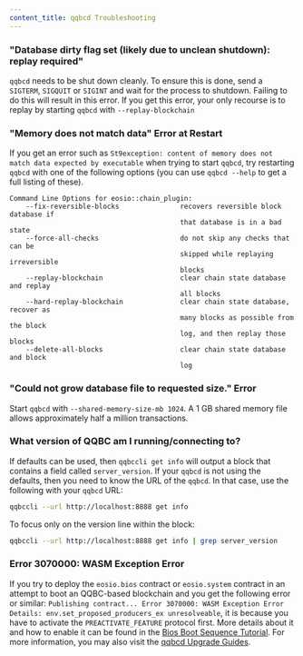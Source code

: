 ```yaml
---
content_title: qqbcd Troubleshooting
---
```


### "Database dirty flag set (likely due to unclean shutdown): replay required"

`qqbcd` needs to be shut down cleanly. To ensure this is done, send a `SIGTERM`, `SIGQUIT` or `SIGINT` and wait for the process to shutdown. Failing to do this will result in this error. If you get this error, your only recourse is to replay by starting `qqbcd` with `--replay-blockchain` 

### "Memory does not match data" Error at Restart

If you get an error such as `St9exception: content of memory does not match data expected by executable` when trying to start `qqbcd`, try restarting `qqbcd` with one of the following options (you can use `qqbcd --help` to get a full listing of these).

```
Command Line Options for eosio::chain_plugin:
    --fix-reversible-blocks               recovers reversible block database if 
                                          that database is in a bad state
    --force-all-checks                    do not skip any checks that can be 
                                          skipped while replaying irreversible 
                                          blocks
    --replay-blockchain                   clear chain state database and replay 
                                          all blocks
    --hard-replay-blockchain              clear chain state database, recover as 
                                          many blocks as possible from the block 
                                          log, and then replay those blocks
    --delete-all-blocks                   clear chain state database and block 
                                          log
```

### "Could not grow database file to requested size." Error

Start `qqbcd` with `--shared-memory-size-mb 1024`. A 1 GB shared memory file allows approximately half a million transactions.

### What version of QQBC am I running/connecting to?

If defaults can be used, then `qqbccli get info` will output a block that contains a field called `server_version`.  If your `qqbcd` is not using the defaults, then you need to know the URL of the `qqbcd`. In that case, use the following with your `qqbcd` URL:

```sh
qqbccli --url http://localhost:8888 get info
```

To focus only on the version line within the block:

```sh
qqbccli --url http://localhost:8888 get info | grep server_version
```

### Error 3070000: WASM Exception Error

If you try to deploy the `eosio.bios` contract or `eosio.system` contract in an attempt to boot an QQBC-based blockchain and you get the following error or similar: `Publishing contract... Error 3070000: WASM Exception Error Details: env.set_proposed_producers_ex unresolveable`, it is because you have to activate the `PREACTIVATE_FEATURE` protocol first. More details about it and how to enable it can be found in the [Bios Boot Sequence Tutorial](https://developers.eos.io/welcome/latest/tutorials/bios-boot-sequence/#112-set-the-eosiosystem-contract). For more information, you may also visit the [qqbcd Upgrade Guides](https://developers.eos.io/manuals/eos/latest/qqbcd/upgrade-guides/).
